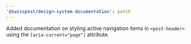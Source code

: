 ```yaml
---
'@swisspost/design-system-documentation': patch
---
```


Added documentation on styling active navigation items in `<post-header>` using the `[aria-current="page"]` attribute.
